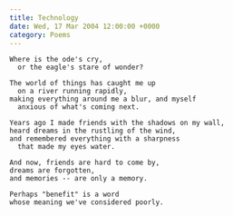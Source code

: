 ```yaml
---
title: Technology
date: Wed, 17 Mar 2004 12:00:00 +0000
category: Poems
---
```


    Where is the ode's cry,  
      or the eagle's stare of wonder?

    The world of things has caught me up  
      on a river running rapidly,  
    making everything around me a blur, and myself  
      anxious of what's coming next.

    Years ago I made friends with the shadows on my wall,  
    heard dreams in the rustling of the wind,  
    and remembered everything with a sharpness  
      that made my eyes water.

    And now, friends are hard to come by,  
    dreams are forgotten,  
    and memories -- are only a memory.

    Perhaps "benefit" is a word  
    whose meaning we've considered poorly.


